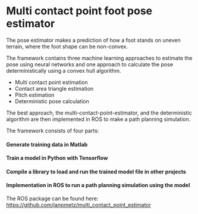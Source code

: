 # Multi contact point foot pose estimator

The pose estimator makes a prediction of how a foot stands on uneven terrain, where the foot shape can be non-convex.

The framework contains three machine learning approaches to estimate the pose using neural networks and one approach to calculate the pose deterministically using a convex hull algorithm.

+ Multi contact point estimation
+ Contact area triangle estimation
+ Pitch estimation
+ Deterministic pose calculation

The best approach, the multi-contact-point-estimator, and the deterministic algorithm are then implemented in ROS to make a path planning simulation.

The framework consists of four parts:

#### Generate training data in Matlab

#### Train a model in Python with Tensorflow

#### Compile a library to load and run the trained model file in other projects

#### Implementation in ROS to run a path planning simulation using the model

The ROS package can be found here: https://github.com/janpmetz/multi_contact_point_estimator

